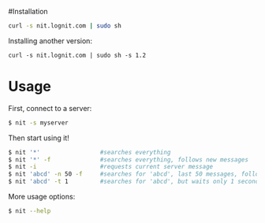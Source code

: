 #Installation

```sh
curl -s nit.lognit.com | sudo sh
```

Installing another version:

```
curl -s nit.lognit.com | sudo sh -s 1.2
```

# Usage

First, connect to a server:

```sh
$ nit -s myserver
```

Then start using it!

```sh
$ nit '*'                 #searches everything
$ nit '*' -f              #searches everything, follows new messages
$ nit -i                  #requests current server message
$ nit 'abcd' -n 50 -f     #searches for 'abcd', last 50 messages, following new messages
$ nit 'abcd' -t 1         #searches for 'abcd', but waits only 1 second to all lognit nodes to respond.
```

More usage options:

```sh
$ nit --help
```
